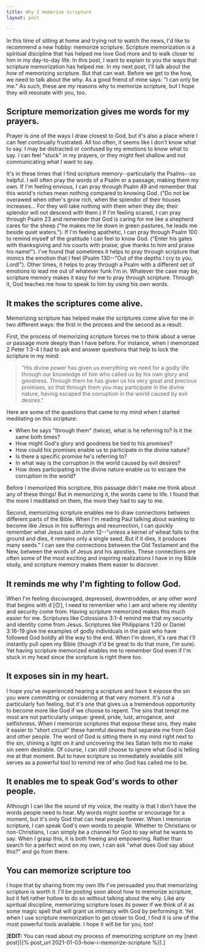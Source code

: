 ```yaml
---
title: Why I memorize scripture
layout: post

---
```

In this time of sitting at home and trying not to watch the news, I'd like to recommend a new hobby: memorize scripture. Scripture memorization is a spiritual discipline that has helped me love God more and to walk closer to him in my day-to-day life. In this post, I want to explain to you the ways that scripture memorization has helped me. In my next post, I'll talk about the _how_ of memorizing scripture. But that can wait. Before we get to the how, we need to talk about the why. As a good friend of mine says: "I can only be me." As such, these are _my_ reasons why to memorize scripture, but I hope they will resonate with you, too.

## Scripture memorization gives me words for my prayers.

Prayer is one of the ways I draw closest to God, but it's also a place where I can feel continually frustrated. All too often, it seems like I don't know what to say. I may be distracted or confused by my emotions to know what to say. I can feel "stuck" in my prayers, or they might feel shallow and not communicating what I want to say.

It's in these times that I find scripture memory--particularly the Psalms--so helpful. I will often pray the words of a Psalm or a passage, making them my own. If I'm feeling envious, I can pray through Psalm 49 and remember that this world's riches mean nothing compared to knowing God. ("Do not be overawed when other's grow rich, when the splendor of their houses increases... For they will take nothing with them when they die; their splendor will not descend with them.) If I'm feeling scared, I can pray through Psalm 23 and remember that God is caring for me like a shepherd cares for the sheep ("he makes me lie down in green pastures, he leads me beside quiet waters."). If I'm feeling apathetic, I can pray through Psalm 100 to remind myself of the gratitude I can feel to know God. ("Enter his gates with thanksgiving and his courts with praise; give thanks to him and praise his name!"). I've found that sometimes it helps to pray through scripture that mimics the emotion that I feel (Psalm 130--"Out of the depths I cry to you, Lord!"). Other times, it helps to pray through a Psalm with a different set of emotions to lead me out of whatever funk I'm in. Whatever the case may be, scripture memory makes it easy for me to pray through scripture. Through it, God teaches me how to speak to him by using his own words.

## It makes the scriptures come alive.

Memorizing scripture has helped make the scriptures come alive for me in two different ways: the first in the process and the second as a result.

First, the process of memorizing scripture forces me to think about a verse or passage more deeply than I have before. For instance, when I memorized 2 Peter 1:3-4 I had to ask and answer questions that help to lock the scripture in my mind:

> "His divine power has given us everything we need for a godly life through our knowledge of him who called us by his own glory and goodness. Through them he has given us his very great and precious promises, so that through them you may participate in the divine nature, having escaped the corruption in the world caused by evil desires."

Here are some of the questions that came to my mind when I started meditating on this scripture:

* When he says "through them" (twice), what is he referring to? Is it the same both times?
* How might God's glory and goodness be tied to his promises?
* How could his promises enable us to participate in the divine nature?
* Is there a specific promise he's referring to?
* In what way is the corruption in the world caused by evil desires?
* How does participating in the divine nature enable us to escape the corruption in the world?

Before I memorized this scripture, this passage didn't make me think about any of these things! But in memorizing it, the words came to life. I found that the more I meditated on them, the more they had to say to me.

Second, memorizing scripture enables me to draw connections between different parts of the Bible. When I'm reading Paul talking about wanting to become like Jesus in his sufferings and resurrection, I can quickly remember what Jesus said in John 12--"unless a kernel of wheat falls to the ground and dies, it remains only a single seed. But if it dies, it produces many seeds." I can see the connections between the Old Testament and the New, between the words of Jesus and his apostles. These connections are often some of the most exciting and inspiring realizations I have in my Bible study, and scripture memory makes them easier to discover.

## It reminds me why I'm fighting to follow God.

When I'm feeling discouraged, depressed, downtrodden, or any other word that begins with d \[🙃\], I need to remember who I am and where my identity and security come from. Having scripture memorized makes this much easier for me. Scriptures like Colossians 3:1-4 remind me that my security and identity come from Jesus. Scriptures like Philippians 1:20 or Daniel 3:16-19 give me examples of godly individuals in the past who have followed God boldly all the way to the end. When I'm down, it's rare that I'll instantly pull open my Bible (though it'd be great to do that more, I'm sure). Yet having scripture memorized enables me to remember God even if I'm stuck in my head since the scripture is right there too.

## It exposes sin in my heart.

I hope you've experienced hearing a scripture and have it expose the sin you were committing or considering at that very moment. It's not a particularly fun feeling, but it's one that gives us a tremendous opportunity to become more like God if we choose to repent. The sins that tempt me most are not particularly unique: greed, pride, lust, arrogance, and selfishness. When I memorize scriptures that expose these sins, they make it easier to "short circuit" these harmful desires that separate me from God and other people. The word of God is sitting there in my mind right next to the sin, shining a light on it and uncovering the lies Satan tells me to make sin seem desirable. Of course, I can still choose to ignore what God is telling me at that moment. But to have scripture so immediately available still serves as a powerful tool to remind me of who God has called me to be.

## It enables me to speak God's words to other people.

Although I can like the sound of my voice, the reality is that I don't have the words people need to hear. My words might soothe or encourage for a moment, but it's only God that can heal people forever. When I memorize scripture, I can speak God's own words to people. Whether to Christians or non-Christians, I can simply be a channel for God to say what he wants to say. When I grasp this, it is both freeing and empowering. Rather than search for a perfect word on my own, I can ask "what does God say about this?" and go from there.

## You can memorize scripture too

I hope that by sharing from my own life I've persuaded you that memorizing scripture is worth it. I'll be posting soon about how to memorize scripture, but it felt rather hollow to do so without talking about the why. Like any spiritual discipline, memorizing scripture loses its power if we think of it as some magic spell that will grant us intimacy with God by performing it. Yet when I use scripture memorization to get closer to God, I find it is one of the most powerful tools available. I hope it will be for you, too!

\[**EDIT:** You can read about my process of memorizing scripture on my [next post]({% post_url 2021-01-03-how-i-memorize-scripture %}).\]